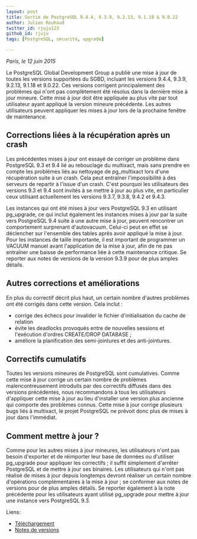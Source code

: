 ```yaml
---
layout: post
title: Sortie de PostgreSQL 9.4.4, 9.3.9, 9.2.13, 9.1.18 & 9.0.22
author: Julien Rouhaud
twitter_id: rjuju123
github_id: rjuju
tags: [PostgreSQL, sécurité, upgrade]

---
```

*Paris, le 12 juin 2015*

Le PostgreSQL Global Development Group a publié une mise à jour de toutes les
versions supportées du SGBD, incluant les versions 9.4.4, 9.3.9, 9.2.13, 9.1.18
et 9.0.22. Ces versions corrigent principalement des problèmes qui n'ont pas
complètement été résolus dans la dernière mise à jour mineure. Cette mise à jour
doit être appliquée au plus vite par tout utilisateur ayant appliqué la version
mineure précédente. Les autres utilisateurs peuvent appliquer les mises à jour
lors de la prochaine fenêtre de maintenance.

<!--MORE-->

## Corrections liées à la récupération après un crash

Les précédentes mises à jour ont essayé de corriger un problème dans PostgreSQL
9.3 et 9.4 lié au rebouclage du multixact, mais sans prendre en compte les
problèmes liés au nettoyage de pg_multixact lors d'une récupération suite à un
crash. Cela peut entraîner l'impossibilité à des serveurs de repartir à l'issue
d'un crash. C'est pourquoi les utilisateurs des versions 9.3 et 9.4 sont invités
à se mettre à jour au plus vite, en particulier ceux utilisant actuellement les
versions 9.3.7, 9.3.8, 9.4.2 et 9.4.3.

Les instances qui ont été mises à jour vers PostgreSQL 9.3 en utilisant
pg_upgrade, ce qui inclut également les instances mises à jour par la suite vers
PostgreSQL 9.4 suite à une autre mise à jour, peuvent rencontrer un comportement
surprenant d'autovacuum. Celui-ci peut en effet se déclencher sur l'ensemble des
tables après avoir appliqué la mise à jour. Pour les instances de taille
importante, il est important de programmer un VACUUM manuel avant l'application
de la mise à jour, afin de ne pas entraîner une baisse de performance liée à
cette maintenance critique. Se reporter aux notes de versions de la version
9.3.9 pour de plus amples détails.

## Autres corrections et améliorations

En plus du correctif décrit plus haut, un certain nombre d'autres problèmes ont
été corrigés dans cette version. Cela inclut :

* corrige des échecs pour invalider le fichier d'initialisation du cache de
relation
* évite les deadlocks provoqués entre de nouvelles sessions et l'exécution
d'ordres CREATE/DROP DATABASE ;
* améliore la planification des semi-jointures et des anti-jointures.

## Correctifs cumulatifs

Toutes les versions mineures de PostgreSQL sont cumulatives. Comme cette mise à
jour corrige un certain nombre de problèmes malencontreusement introduits par
des correctifs diffusés dans des versions précédentes, nous recommandons à tous
les utilisateurs d'appliquer cette mise à jour au lieu d'installer une version
plus ancienne qui comporte des problèmes connus. Cette mise à jour corrige
plusieurs bugs liés à multixact, le projet PostgreSQL ne prévoit donc plus de
mises à jour dans l'immédiat.

## Comment mettre à jour ?

Comme pour les autres mises à jour mineures, les utilisateurs n'ont pas besoin
d'exporter et de réimporter leur base de données ou d'utiliser pg_upgrade pour
appliquer les correctifs ; il suffit simplement d'arrêter PostgreSQL et de
mettre à jour ses binaires. Les utilisateurs qui n'ont pas réalisé de mises à
jour depuis longtemps devront réaliser un certain nombre d'opérations
complémentaires à la mise à jour ; se conformer aux notes de versions pour de
plus amples détails. Se reporter également à la note précédente pour les
utilisateurs ayant utilisé pg_upgrade pour mettre à jour une instance vers
PostgreSQL 9.3.

Liens:

- [Téléchargement](http://www.postgresql.org/download)
- [Notes de versions](http://www.postgresql.org/docs/9.4/static/release-9-3-9.html)
